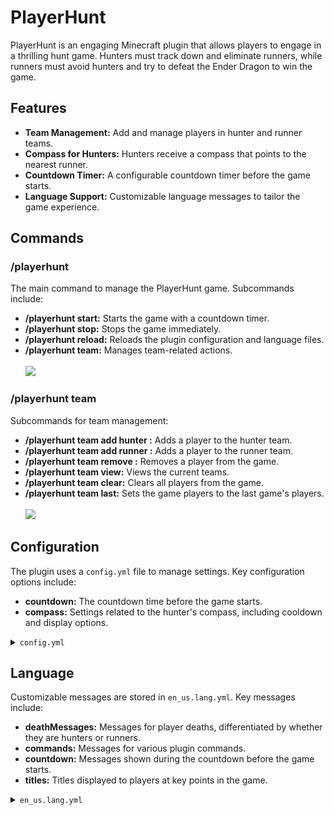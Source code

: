 # PlayerHunt

PlayerHunt is an engaging Minecraft plugin that allows players to engage in a thrilling hunt game. Hunters must track down and eliminate runners, while runners must avoid hunters and try to defeat the Ender Dragon to win the game.

## Features
- **Team Management:** Add and manage players in hunter and runner teams.
- **Compass for Hunters:** Hunters receive a compass that points to the nearest runner.
- **Countdown Timer:** A configurable countdown timer before the game starts.
- **Language Support:** Customizable language messages to tailor the game experience.

## Commands

### /playerhunt
The main command to manage the PlayerHunt game. Subcommands include:
- **/playerhunt start:** Starts the game with a countdown timer.
- **/playerhunt stop:** Stops the game immediately.
- **/playerhunt reload:** Reloads the plugin configuration and language files.
- **/playerhunt team:** Manages team-related actions. <br> <br>
  <img src="https://github.com/user-attachments/assets/2073c988-63c5-400f-a07b-dd02dc394ec5"/> 


### /playerhunt team
Subcommands for team management:
- **/playerhunt team add hunter <username>:** Adds a player to the hunter team.
- **/playerhunt team add runner <username>:** Adds a player to the runner team.
- **/playerhunt team remove <username>:** Removes a player from the game.
- **/playerhunt team view:** Views the current teams.
- **/playerhunt team clear:** Clears all players from the game.
- **/playerhunt team last:** Sets the game players to the last game's players. <br> <br>
  <img src="https://github.com/user-attachments/assets/c8289b99-6076-4959-82a6-8bf3af9ebef0"/>


## Configuration
The plugin uses a `config.yml` file to manage settings. Key configuration options include:
- **countdown:** The countdown time before the game starts.
- **compass:** Settings related to the hunter's compass, including cooldown and display options.
<details>
  <summary><code>config.yml</code></summary>
  
```yml
 # Countdown to game start in seconds
countdown: 20
# Whether the plugin should use a custom tablist when the game is progressing.
enableTablist: true
compass:
  enabled: true
  # Seconds for which the player can't use the compass after using it once
  cooldown: 10
  name: '<reset><dark_purple><b>Runner Compass</b> <gray>(Right-Click)'
  lore:
    - '<aqua>Shows you the direction to the nearest runner.'
    - '<gray><i>Right-click to update direction'
  droppable: false
  showEnchanted: true
deathMessages:
  enableRunner: true
  enableHunter: true
```
</details>

## Language
Customizable messages are stored in `en_us.lang.yml`. Key messages include:
- **deathMessages:** Messages for player deaths, differentiated by whether they are hunters or runners.
- **commands:** Messages for various plugin commands.
- **countdown:** Messages shown during the countdown before the game starts.
- **titles:** Titles displayed to players at key points in the game.
<details>
  <summary><code>en_us.lang.yml</code></summary>
  
```yml
# Prefix which will be shown before all the messages.
prefix: "<gold>PlayerHunt <gray>»<white>"

deathMessages:
  # Runner dies, but not to a hunter (e.g., fall damage, killed by other players not included in the game, etc.). PlaceholderAPI parsed for runner
  runnerDied: "<green>Runner <aqua>%player%</aqua> has died! There are <aqua>%runners%</aqua> runners left."
  # A hunter kills runner. PlaceholderAPI parsed for runner
  runnerKilled: "<green>Runner <aqua>%runner%</aqua> has been killed by the hunter <aqua>%hunter%</aqua>. There are <aqua>%runners%</aqua> runners left."
  # Hunter dies to anything that is not a player
  hunterDied: "<green>Hunter <aqua>%hunter%</aqua> has died!"
  # Hunter dies to a runner
  hunterKilled: "<green>Hunter <aqua>%hunter%</aqua> has been killed by the runner <aqua>%runner%</aqua>"
helpHeader: "<gold>Help: <b>%command%"
commands:
  # /playerhunt reload
  reload: "<green>Configurations and languages reloaded."
  # /playerhunt start
  start:
    # Player executes the command
    starting: "<green>Countdown has been initiated and the game will start in <aqua>%time%s</aqua>."
    # There are not enough players (one hunter and one runner) to start the game
    notEnoughPlayers: "<red>Not enough players to start a player hunt."
    # Player tries to execute this command while a game is already running
    gameAlreadyStarted: "<red>Game already started. If you want to stop it, you can use <aqua>/playerhunt stop</aqua>."
  # /playerhunt stop
  stop:
    # Player forcefully stops the game by using this command
    # Note: This message will be sent instead of game-end.message in case the stop command was used.
    gameStopped: "<red>The game was forcefully stopped."
    # Player tries to execute this command while a game isn't already running
    gameNotStarted: "<red>Game not started. If you want to start it, you can use <aqua>/playerhunt start</aqua>."
  # /playerhunt add
  add:
    hunter: "<green>Added <aqua>%player%</aqua> as <aqua>hunter</aqua>."
    runner: "<green>Added <aqua>%player%</aqua> as <aqua>runner</aqua>."
    # Player tries to add an offline player
    notFound: "<red>A player with that name is not online!"
    # Player tries to add a player that already is in a team
    alreadyInTeam: "<red>The player is already in a team! Remove the player using <aqua>/playerhunt remove</aqua>."
    # /playerhunt add [hunter/runner]
    help: |-
      <yellow>/playerhunt team add hunter <gold><username> <gray>- <white>Add a player to the hunter team
      <yellow>/playerhunt team add runner <gold><username> <gray>- <white>Add a player to the runner team
  # /playerhunt team
  team:
    # /playerhunt team view
    view: |-
      <green><i>Hunters:</i>
                  <white>%hunters%
      <red><i>Runners:</i>
                  <white>%runners%
    # /playerhunt team remove
    remove:
      success: "<green>Removed <aqua>%player%</aqua> from the game."
      # Player tries to remove an offline player
      notFound: "<red>A player with that name is not online!"
      # Player tries to remove while the countdown is progressing
      inCountdown: "<red>You can't remove players during countdown!"
      help: "<yellow>/playerhunt team remove <gold><username> <gray>- <white>Remove a player from the game"
    # /playerhunt team clear
    clear: "<green>Cleared all players from game."
    # /playerhunt team last
    last: "<green>Set game players to the last game's players."
    # /playerhunt team
    help: |-
      <yellow>/playerhunt team add hunter <gold><username> <gray>- <white>Add a player to the hunter team
      <yellow>/playerhunt team add runner <gold><username> <gray>- <white>Add a player to the runner team
      
      <yellow>/playerhunt team remove <gold><username> <gray>- <white>Remove a player from the game
      
      <yellow>/playerhunt team last <gray>- <white>Set current team to players from previous game
      <yellow>/playerhunt team clear <gray>- <white>Remove all players
      <yellow>/playerhunt team view <gray>- <white>See the current teams
  help: |-
    <yellow>/playerhunt team <gray>- <white>Commands to manage teams (add or remove players)
    <yellow>/playerhunt start <gray>- <white>Start the game
    <yellow>/playerhunt stop <gray>- <white>Stop the game
    
    <yellow>/playerhunt reload <gray>- <white>Reload configuration and languages
countdown:
  # Countdown to the start of the game in chat
  message: "<green>Game starts in <aqua>%time%s</aqua>..."
titles:
  # 1; To disable any titles, remove their title and subtitle
  # 2; fade-in, stay, and fade-out are in ticks (20 ticks = 1 second)

  # Title to show as countdown
  countdown:
    title: "<dark_green>%time%"
    subtitle: "<gray>seconds left"
    fade-in: 3
    stay: 20
    fade-out: 3
  gameStarted:
    title: "<gold>Player Hunt Started!"
    subtitle: "<gray>You are a <b>%team%</b>."
    fade-in: 10
    stay: 80
    fade-out: 10
  gameEnded:
    title: "<gold>Player Hunt Ended!"
    subtitle: "<gray>The winner team was <b>%team%</b>."
  gameEndedAbrupt:
    title: "<gold>Player Hunt Ended!"
    subtitle: "<gray>The game was forcefully ended."
compass:
  # 1; type can be ACTION_BAR, CHAT, and anything else.
  #    ACTION_BAR: Message shows up in action bar
  #    CHAT: Message shows up in chat
  #    Something else: Disables the message

  # Player tries to interact with compass, but there are no runners in their world
  noRunners:
    type: ACTION_BAR
    content: "<red>There are no runners in your current world."
  # The compass is in cooldown
  cooldownMessage:
    type: ACTION_BAR
    content: "<red>Compass in cooldown! Cannot use for <aqua>%time%s</aqua>."
  # The Compass is successfully used, and the direction updated
  message:
    type: ACTION_BAR
    content: "<green>X: <aqua>%x%</aqua>, <green>Z: <aqua>%z%</aqua>"
gameStarted: |-
  
  <gold><st>                       </st><b>Player Hunt</b><st>                       </st></gold>
  
       <green><i>Hunters:</i>
           <white>%hunters%</white>
       <red><i>Runners:</i></red>
           <white>%runners%</white>
  
  
  Hunters have to try to kill the runners as fast as possible,
            while the runners try their best to
      win the game by defeating the Ender Dragon.
gameEnded: |-
  <green>The player hunt game has ended. The <aqua>%team%</aqua> have won!
  
       <green><i>Winners:</i>
           <white>%winners%</white>
       <red><i>Losers:</i></red>
           <white>%losers%</white>
```
</details>
